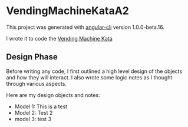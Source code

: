 # VendingMachineKataA2

This project was generated with [angular-cli](https://github.com/angular/angular-cli) version 1.0.0-beta.16.

I wrote it to code the [Vending Machine Kata](https://github.com/guyroyse/vending-machine-kata)

## Design Phase

Before writing any code, I first outlined a high level design of the objects and how they will interact.  I also wrote some logic notes as I thought through various aspects.

Here are my design objects and notes:

* Model 1: This is a test
* Model 2: Test 2
* model 3: test 3


